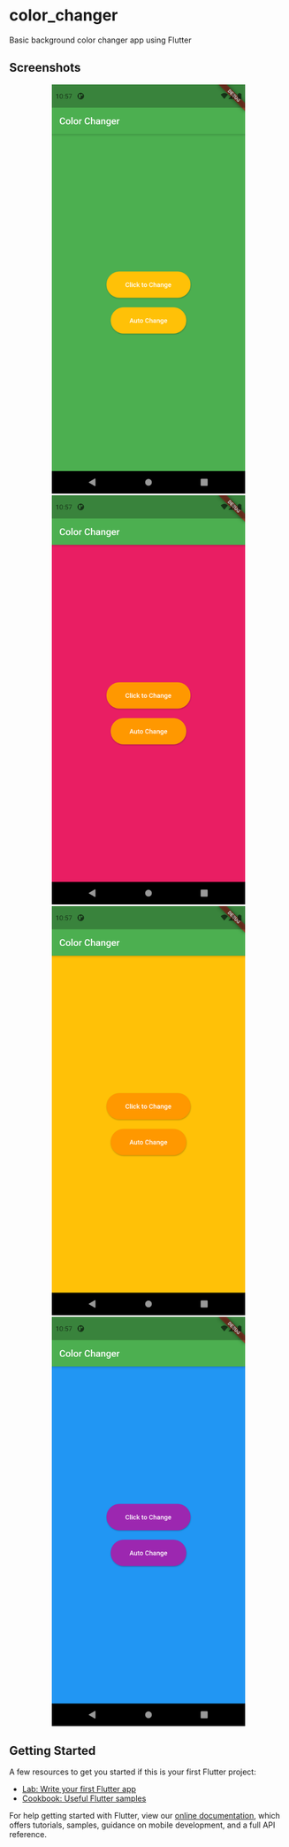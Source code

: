 # color_changer

Basic background color changer app using Flutter

## Screenshots

<p align="center">
  <img src="./Screenshots/ss1.png" width="350" title="SS1"> 
  <img src="./Screenshots/ss2.png" width="350" title="SS2">
  <img src="./Screenshots/ss3.png" width="350" title="SS3"> 
  <img src="./Screenshots/ss4.png" width="350" title="SS4">
</p>


## Getting Started

A few resources to get you started if this is your first Flutter project:

- [Lab: Write your first Flutter app](https://flutter.dev/docs/get-started/codelab)
- [Cookbook: Useful Flutter samples](https://flutter.dev/docs/cookbook)

For help getting started with Flutter, view our
[online documentation](https://flutter.dev/docs), which offers tutorials,
samples, guidance on mobile development, and a full API reference.
